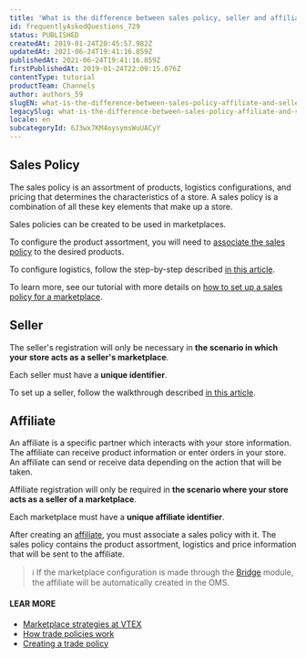 ```yaml
---
title: 'What is the difference between sales policy, seller and affiliate?'
id: frequentlyAskedQuestions_729
status: PUBLISHED
createdAt: 2019-01-24T20:45:57.982Z
updatedAt: 2021-06-24T19:41:16.859Z
publishedAt: 2021-06-24T19:41:16.859Z
firstPublishedAt: 2019-01-24T22:09:15.076Z
contentType: tutorial
productTeam: Channels
author: authors_59
slugEN: what-is-the-difference-between-sales-policy-affiliate-and-seller
legacySlug: what-is-the-difference-between-sales-policy-affiliate-and-seller
locale: en
subcategoryId: 6J3wx7KM4oysymsWuUACyY
---
```


## Sales Policy

The sales policy is an assortment of products, logistics configurations, and pricing that determines the characteristics of a store. A sales policy is a combination of all these key elements that make up a store.

Sales policies can be created to be used in marketplaces.

To configure the product assortment, you will need to [associate the sales policy](/en/product-registration-fields) to the desired products.

To configure logistics, follow the step-by-step described [in this article](/en/tutorial/configuring-logistics-for-a-marketplace).

To learn more, see our tutorial with more details on [how to set up a sales policy for a marketplace](https://help.vtex.com/en/tutorial/configurando-a-politica-comercial-para-marketplace--tutorials_404).

## Seller

The seller's registration will only be necessary in __the scenario in which your store acts as a seller's marketplace__.

Each seller must have a __unique identifier__.

To set up a seller, follow the walkthrough described [in this article](/en/tutorial/configuring-the-seller/).

## Affiliate

An affiliate is a specific partner which interacts with your store information. The affiliate can receive product information or enter orders in your store. An affiliate can send or receive data depending on the action that will be taken.

Affiliate registration will only be required in __the scenario where your store acts as a seller of a marketplace__.

Each marketplace must have a __unique affiliate identifier__.

After creating an [affiliate](/en/tutorial/configuring-affiliates/), you must associate a sales policy with it. The sales policy contains the product assortment, logistics and price information that will be sent to the affiliate.

> ℹ️ If the marketplace configuration is made through the [Bridge](http://help.vtex.com/en/tutorial/configuring-a-marketplace-sales-policy/) module, the affiliate will be automatically created in the OMS.

#### **LEAR MORE**

- [Marketplace strategies at VTEX](https://help.vtex.com/en/tutorial/estrategias-de-marketplace-na-vtex--tutorials_402?&utm_source=autocomplete)
- [How trade policies work](https://help.vtex.com/en/tutorial/como-funciona-uma-politica-comercial--6Xef8PZiFm40kg2STrMkMV)
- [Creating a trade policy](https://help.vtex.com/en/tutorial/o-que-e-uma-politica-comercial--563tbcL0TYKEKeOY4IAgAE)
